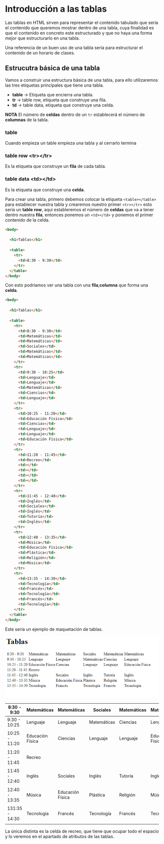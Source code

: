 # Introducción a las tablas

Las tablas en HTML sirven para representar el contenido tabulado que sería el contenido que queremos mostrar dentro de una tabla, cuya finalidad es que el contenido en concreto este estructurado y que no haya una forma mejor que estructurarlo en una tabla.

Una referencia de un buen uso de una tabla sería para estructurar el contenido de un horario de clases.

## Estrucutra básica de una tabla

Vamos a construir una estructura básica de una tabla, para ello utilizaremos las tres etiquetas principales que tiene una tabla.

* **table** -> Etiqueta que encierra una tabla.
* **tr** -> table row, etiqueta que construye una fila.
* **td** -> table data, etiqueta que construye una celda.

**NOTA** El número de **celdas** dentro de un `tr` establecerá el número de **columnas** de la tabla.

### **table**

Cuando empieza un table empieza una tabla y al cerrarlo termina

### **table row \<tr>\</tr>**

Es la etiqueta que construye un **fila** de cada tabla.

### **table data \<td>\</td>**

Es la etiqueta que construye una **celda**.

Para crear una tabla, primero debemos colocar la etiqueta `<table></table>` para establecer nuestra tabla y crearemos nuestro primer `<tr></tr>` esto sería un **table row**, aqui estableremos el número de **celdas** que va a tener dentro nuestra **fila**, entonces ponemos un `<td></td>` y ponemos el primer contenido de la celda.

~~~html
<body>

  <h1>Tablas</h1>
  
  <table>
    <tr>
      <td>8:30 - 9:30</td>
    </tr>
  </table>
</body>
~~~

Con esto podríamos ver una tabla con una **fila**,**columna** que forma una **celda**.

~~~html
<body>

  <h1>Tablas</h1>
  
  <table>
    <tr>
      <td>8:30 - 9:30</td>
      <td>Matemáticas</td>
      <td>Matemáticas</td>
      <td>Sociales</td>
      <td>Matemáticas</td>
      <td>Matemáticas</td>
    </tr>
    <tr>
      <td>9:30 - 10:25</td>
      <td>Lenguaje</td>
      <td>Lenguaje</td>
      <td>Matemáticas</td>
      <td>Ciencias</td>
      <td>Lenguaje</td>
    </tr>
    <tr>
      <td>10:25 - 11:20</td>
      <td>Educación Física</td>
      <td>Ciencias</td>
      <td>Lenguaje</td>
      <td>Lenguaje</td>
      <td>Educación Física</td>
    </tr>
    <tr>
      <td>11:20 - 11:45</td>
      <td>Recreo</td>
      <td></td>
      <td></td>
      <td></td>
      <td></td>
    </tr>
    <tr>
      <td>11:45 - 12:40</td>
      <td>Inglés</td>
      <td>Sociales</td>
      <td>Inglés</td>
      <td>Tutoría</td>
      <td>Inglés</td>
    </tr>
    <tr>
      <td>12:40 - 13:35</td>
      <td>Música</td>
      <td>Educación Física</td>
      <td>Plástica</td>
      <td>Religión</td>
      <td>Música</td>
    </tr>
    <tr>
      <td>13:35 - 14:30</td>
      <td>Tecnología</td>
      <td>Francés</td>
      <td>Tecnología</td>
      <td>Francés</td>
      <td>Tecnología</td>
    </tr>
  </table>
</body>
~~~

Este sería un ejemplo de maquetación de tablas.

![Tabla1](/media/Tablas1.png "Tabla_básica")


|8:30 - 9:30      |Matemáticas      |Matemáticas      |Sociales         |Matemáticas      |Matemáticas      |
| ----------------| ----------------| ----------------| ----------------| ----------------| ----------------|
|9:30 - 10:25     |Lenguaje         |Lenguaje         |Matemáticas      |Ciencias         |Lenguaje         |
|                 |                 |                 |                 |                 |                 |
|10:25 - 11:20    |Educación Física |Ciencias         |Lenguaje         |Lenguaje         |Educación Física |
|                 |                 |                 |                 |                 |                 |
|11:20 - 11:45    |Recreo           |                 |                 |                 |                 |
|                 |                 |                 |                 |                 |                 |
|11:45 - 12:40    |Inglés           |Sociales         |Inglés           |Tutoría          |Inglés           |
|                 |                 |                 |                 |                 |                 |
|12:40 - 13:35    |Música           |Educación Física |Plástica         |Religión         |Música           |
|                 |                 |                 |                 |                 |                 |
|131:35 - 14:30   |Tecnología       |Francés          |Tecnología       |Francés          |Tecnología       |
|                 |                 |                 |                 |                 |                 |


La única distinta es la celda de recreo, que tiene que ocupar todo el espacio y lo veremos en el apartado de atributos de las tablas.